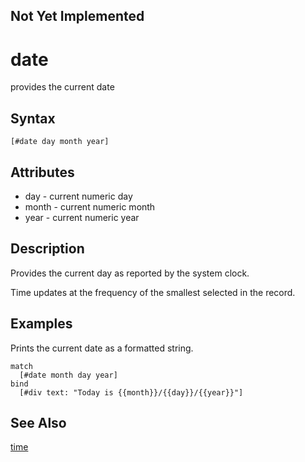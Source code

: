 ## Not Yet Implemented

# date

provides the current date

## Syntax

```
[#date day month year]
```

## Attributes

- day - current numeric day
- month - current numeric month
- year - current numeric year

## Description

Provides the current day as reported by the system clock.

Time updates at the frequency of the smallest selected in the record.

## Examples

Prints the current date as a formatted string.

```
match
  [#date month day year]
bind
  [#div text: "Today is {{month}}/{{day}}/{{year}}"]
```

## See Also

[time](time.md)